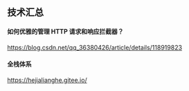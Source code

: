 ## 技术汇总

#### 如何优雅的管理 HTTP 请求和响应拦截器？

https://blog.csdn.net/qq_36380426/article/details/118919823


#### 全栈体系

https://hejialianghe.gitee.io/